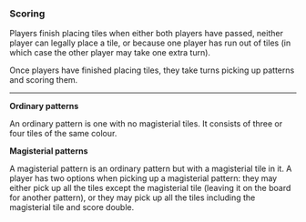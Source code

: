 ### Scoring

Players finish placing tiles when either both players have passed, neither player can legally place a tile, or because one player has run out of tiles (in which case the other player may take one extra turn).

Once players have finished placing tiles, they take turns picking up patterns and scoring them.

---

**Ordinary patterns**

An ordinary pattern is one with no magisterial tiles.  It consists of three or four tiles of the same colour.

**Magisterial patterns**

A magisterial pattern is an ordinary pattern but with a magisterial tile in it.  A player has two options when picking up a magisterial pattern: they may either pick up all the tiles except the magisterial tile (leaving it on the board for another pattern), or they may pick up all the tiles including the magisterial tile and score double.